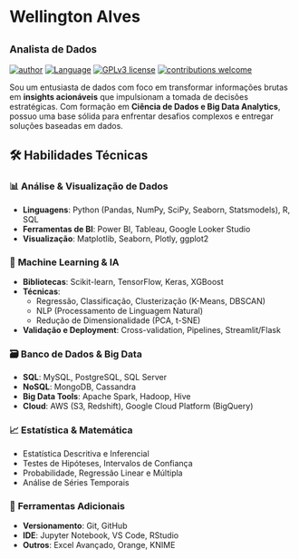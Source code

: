# Wellington Alves

## <sub>Analista de Dados</sub>
[![author](https://img.shields.io/badge/author-WellingtonAlves-blue.svg)](https://www.linkedin.com/in/wellington-alves-662200165/) [![Language](https://img.shields.io/badge/Language-Python|R-green.svg)](https://www.python.org/downloads/release/python-365/) [![GPLv3 license](https://img.shields.io/badge/License-GPLv3-red.svg)](http://perso.crans.org/besson/LICENSE.html) [![contributions welcome](https://img.shields.io/badge/Contributions-Welcome-brightgreen.svg?style=flat)](https://github.com/welmalve/welmalve-data-portfolio)


Sou um entusiasta de dados com foco em transformar informações brutas em **insights acionáveis** que impulsionam a tomada de decisões estratégicas. Com formação em **Ciência de Dados e Big Data Analytics**, possuo uma base sólida para enfrentar desafios complexos e entregar soluções baseadas em dados.


## 🛠 Habilidades Técnicas

### 📊 **Análise & Visualização de Dados**
- **Linguagens**: Python (Pandas, NumPy, SciPy, Seaborn, Statsmodels), R, SQL
- **Ferramentas de BI**: Power BI, Tableau, Google Looker Studio
- **Visualização**: Matplotlib, Seaborn, Plotly, ggplot2

### 🤖 **Machine Learning & IA**
- **Bibliotecas**: Scikit-learn, TensorFlow, Keras, XGBoost
- **Técnicas**:
  - Regressão, Classificação, Clusterização (K-Means, DBSCAN)
  - NLP (Processamento de Linguagem Natural)
  - Redução de Dimensionalidade (PCA, t-SNE)
- **Validação e Deployment**: Cross-validation, Pipelines, Streamlit/Flask

### 🗃 **Banco de Dados & Big Data**
- **SQL**: MySQL, PostgreSQL, SQL Server
- **NoSQL**: MongoDB, Cassandra
- **Big Data Tools**: Apache Spark, Hadoop, Hive
- **Cloud**: AWS (S3, Redshift), Google Cloud Platform (BigQuery)

### 📈 **Estatística & Matemática**
- Estatística Descritiva e Inferencial
- Testes de Hipóteses, Intervalos de Confiança
- Probabilidade, Regressão Linear e Múltipla
- Análise de Séries Temporais

### 🔧 **Ferramentas Adicionais**
- **Versionamento**: Git, GitHub
- **IDE**: Jupyter Notebook, VS Code, RStudio
- **Outros**: Excel Avançado, Orange, KNIME

                 

























